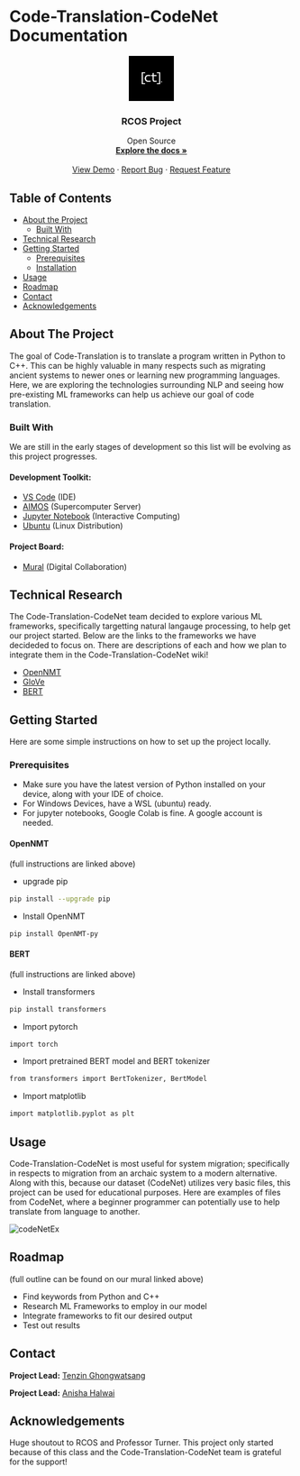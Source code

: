<!--
## <b> Code-Translation-CodeNet</b>

The goal of Code-Translation is to translate a program written in Python to C++. This can be highly valuable in many respects such as, migrating ancient systems to newer ones or learning new programming languages. 

## Table of Contents

   * [Introduction](#introduction)
      * [Potential use cases](#potential-use-cases)
      * [Usability](#usability)
   * [Models and experiments](#models-and-experiments)
   * [Relevant links](#relevant-links)
   * [Dataset overview](#dataset-overview)
   

## Introduction

## Dataset overview
Code-Translation is a completely open source project, including its dataset. We will use Project CodeNet from IBM. 
-->
<!--
*** Thanks for checking out this README Template. If you have a suggestion that would
*** make this better, please fork the repo and create a pull request or simply open
*** an issue with the tag "enhancement".
*** Thanks again! Now go create something AMAZING! :D
-->
# Code-Translation-CodeNet Documentation

<!-- PROJECT LOGO -->
<p align="center">
  <a href="">
    <img src="https://github.com/tenzin-g/Code-Translation-CodeNet/blob/main/Logo/[ct] .svg" alt="Team/Project logo" width="80" height="80">
  </a>

  <h3 align="center">RCOS Project</h3>

  <p align="center">
    Open Source 
    <br />
    <a href="https://github.com/tenzin-g/Code-Translation-CodeNet/wiki"><strong>Explore the docs »</strong></a>
    <br />
    <br />
    <a href="">View Demo</a>
    ·
    <a href="https://github.com/tenzin-g/Code-Translation-CodeNet/issues">Report Bug</a>
    ·
    <a href="https://github.com/tenzin-g/Code-Translation-CodeNet/pulls">Request Feature</a>
  </p>
</p>

<!-- TABLE OF CONTENTS -->

## Table of Contents

- [About the Project](#about-the-project)
  - [Built With](#built-with)
- [Technical Research](#technical-research)
- [Getting Started](#getting-started)
  - [Prerequisites](#prerequisites)
  - [Installation](#installation)
- [Usage](#usage)
- [Roadmap](#roadmap)
- [Contact](#contact)
- [Acknowledgements](#acknowledgements)

<!-- ABOUT THE PROJECT -->

## About The Project
The goal of Code-Translation is to translate a program written in Python to C++. This can be highly valuable in many respects such as migrating ancient systems to newer ones or learning new programming languages. Here, we are exploring the technologies surrounding NLP and seeing how pre-existing ML frameworks can help us achieve our goal of code translation. 


### Built With

We are still in the early stages of development so this list will be evolving as this project progresses. 

#### Development Toolkit:

- [VS Code](https://code.visualstudio.com/) (IDE)
- [AIMOS](https://docs.cci.rpi.edu/Slurm/) (Supercomputer Server) 
- [Jupyter Notebook](https://jupyter-notebook.readthedocs.io/en/stable/) (Interactive Computing)
- [Ubuntu](https://help.ubuntu.com/) (Linux Distribution)

#### Project Board:
- [Mural](https://www.mural.co/) (Digital Collaboration)

<!-- Technical Research -->

## Technical Research

The Code-Translation-CodeNet team decided to explore various ML frameworks, specifically targetting natural langauge processing, to help get our project started. Below are the links to the frameworks we have decideded to focus on. There are descriptions of each and how we plan to integrate them in the Code-Translation-CodeNet wiki!

- [OpenNMT](https://opennmt.net/OpenNMT-py/quickstart.html#step-1-prepare-the-data)
- [GloVe](https://nlp.stanford.edu/projects/glove/)
- [BERT](https://github.com/tenzin-g/Code-Translation-CodeNet/blob/main/Copy_of_BERT_Word_Embeddings_v2.ipynb)


<!-- Getting Started -->

## Getting Started

Here are some simple instructions on how to set up the project locally. 

### Prerequisites

- Make sure you have the latest version of Python installed on your device, along with your IDE of choice. 
- For Windows Devices, have a WSL (ubuntu) ready. 
- For jupyter notebooks, Google Colab is fine. A google account is needed. 

#### OpenNMT
(full instructions are linked above)
- upgrade pip

```sh
pip install --upgrade pip
```

- Install OpenNMT

```sh
pip install OpenNMT-py
```

#### BERT
(full instructions are linked above)
- Install transformers

```sh
pip install transformers
```

- Import pytorch

```sh
import torch
```

 - Import pretrained BERT model and BERT tokenizer 
 
 ```sh
 from transformers import BertTokenizer, BertModel
```
 - Import matplotlib
 
 ```sh
 import matplotlib.pyplot as plt
```

## Usage

Code-Translation-CodeNet is most useful for system migration; specifically in respects to migration from an archaic system to a modern alternative. Along with this, because our dataset (CodeNet) utilizes very basic files, this project can be used for educational purposes. Here are examples of files from CodeNet, where a beginner programmer can potentially use to help translate from language to another. 
<p align="center">

![codeNetEx](https://user-images.githubusercontent.com/84874177/204444053-cca3f008-9e0b-4727-970b-6b82ca78a862.png)

</p>


<!-- ROADMAP -->

## Roadmap

(full outline can be found on our mural linked above)

- Find keywords from Python and C++
- Research ML Frameworks to employ in our model 
- Integrate frameworks to fit our desired output 
- Test out results 

<!-- Contact -->
## Contact

**Project Lead:** [Tenzin Ghongwatsang](mailto:ghongt@rpi.edu)

**Project Lead:** [Anisha Halwai](mailto:halwaa@rpi.edu)

<!-- Acknowledgements -->
## Acknowledgements

Huge shoutout to RCOS and Professor Turner. This project only started because of this class and the Code-Translation-CodeNet team is grateful for the support! 
